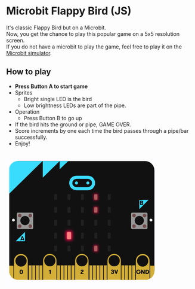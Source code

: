 # Microbit Flappy Bird (JS)
It's classic Flappy Bird but on a Microbit.
<br>
Now, you get the chance to play this popular game on a 5x5 resolution screen.
<br>
If you do not have a microbit to play the game, feel free to play it on the [Microbit simulator](https://makecode.microbit.org/_5k1JvVR3CPzK).
<br>
## How to play
- **Press Button A to start game**
- Sprites
  - Bright single LED is the bird
  - Low brightness LEDs are part of the pipe.
- Operation
  - Press Button B to go up
- If the bird hits the ground or pipe, GAME OVER.
- Score increments by one each time the bird passes through a pipe/bar successfully.
- Enjoy!
<br><br>

![](example.png)
